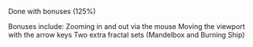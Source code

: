Done with bonuses (125%)

Bonuses include:
Zooming in and out via the mouse
Moving the viewport with the arrow keys
Two extra fractal sets (Mandelbox and Burning Ship)
